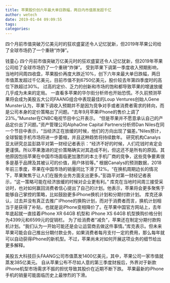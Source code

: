 ```yaml
---
title: 苹果股价创六年最大单日跌幅，两日内市值蒸发超千亿
author: wetech
date: 2019-01-04 09:09:55
tags: 
categories: 
---
```

四个月前市值突破万亿美元时的狂欢盛宴还令人记忆犹新，但2019年苹果公司给了全球市场扔了一个重磅“炸弹”。
<!-- more -->
钱童心
四个月前市值突破万亿美元时的狂欢盛宴还令人记忆犹新，但2019年苹果公司给了全球市场扔了一个重磅“炸弹”。
受到苹果下调第一季度收入预期影响，当地时间周四收盘，苹果股价再度大跌近10%，创下六年来最大单日跌幅，两日市值蒸发超过千亿美元，目前市值不到6750亿美元，股价较去年第四季度时的高位下跌超过30%。
过高的定价、乏力的创新和市场的饱和都导致苹果的增速放缓几乎成为未来的定局。
一直看多苹果的华尔街分析师也开始恐慌。不久前预测苹果将会成为美股五大公司FAANG组合中表现最佳的Loup Ventures创始人Gene Munster认为，苹果下调收入预期并不是因为竞争对手或者消费者需求的转向，而是公司本身的定价策略出了问题。“去年9月苹果iPhone的售价上调了23%。”Munster在CNBC电视节目中公开表示。
“但是苹果并不愿意承认自己的产品定价出了问题。”资产管理公司AlphaOne Capital Partners分析师Dan Niles在同一个节目中表示，“当经济正在放缓的时候，他们的方向出现了偏差。”Niles预计，全球智能手机市场将进一步萎缩，并且这种趋势将持续数年。
研究机构Canalys亚太研究总监彭路平对第一财经记者表示：“经济不好的时候，人们花钱时肯定会更谨慎。所以苹果激进的定价策略确实对其造成不利，但这还不是所有的原因。其他原因包括苹果在中国市场面临更加激烈的本土手机厂商的竞争，这些竞争要素很多是基于品牌及其被认可的价值，用户体验等。”
根据Canalys的预测数据，2018年前三季度，苹果在中国市场的销量同比下滑了12%。“在换机周期边长的情况下，苹果聚焦于让人们在服务业务方面支出更多。”彭路平对第一财经记者表示，“这一策略可能在经济放缓的时候对企业更有利。”
库克在当地时间周三接受采访时，也对如何赢回消费者信心提出了自己的计划。他表示，苹果将会更多聚焦于能够自己掌控的策略，比如鼓励更多iPhone换机计划和分期付款计划。
库克还承认，过去并没有真正去推广iPhone的换购计划，而对于消费者而言，换机计划相当于是获得了补贴，也就是说iPhone变相降价了。在苹果中国官方网站上，去年年底起就一直挂着iPhone XR 64GB 机型和 iPhone XS 64GB 机型换购价格分别为4399元和6599元的促销栏。
为了给消费者“减负”，苹果还在制定分期付款购机计划。“我们认为一开始可能还是会让运营商去做这件事情。”库克表示。但未来苹果可能会自己推出分期付款业务，如果消费者每月支付一定的费用，那么每年就可以自动获得iPhone的新机型。不过，苹果尚未对如何开展这项业务的细节给出更多解释。
 
 
 
美股五大科技巨头FAANG公司市值蒸发1400亿美元，其中，苹果公司一家市值就蒸发385亿美元。
自从苹果公布不尽如人意的第三季度财报后，外界对于新款iPhone机型市场需求不振的担忧导致其股价在近期不断下跌。
苹果最新的iPhone手机的销量可能面临历史上最惨烈的下滑。
